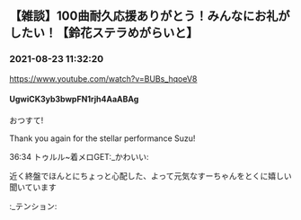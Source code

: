 ## 【雑談】100曲耐久応援ありがとう！みんなにお礼がしたい！【鈴花ステラめがらいと】
### 2021-08-23 11:32:20
https://www.youtube.com/watch?v=BUBs_hqoeV8
#### UgwiCK3yb3bwpFN1rjh4AaABAg
おつすて!

Thank you again for the stellar performance Suzu!



36:34 トゥルル~着メロGET:_かわいい:



近く終盤でほんとにちょっと心配した、よって元気なすーちゃんをとくに嬉しい聞いています

:_テンション:

